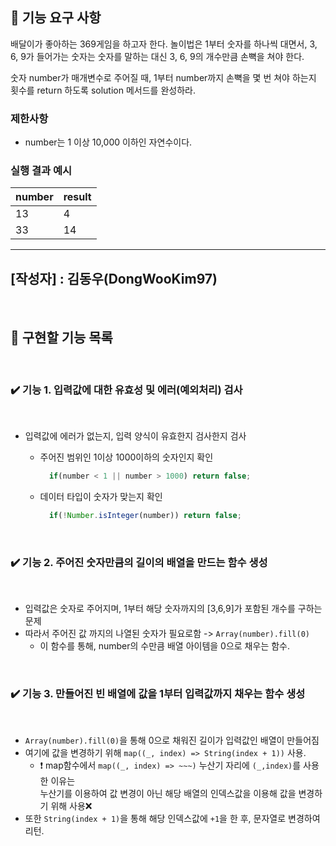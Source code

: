 ## 🚀 기능 요구 사항

배달이가 좋아하는 369게임을 하고자 한다. 놀이법은 1부터 숫자를 하나씩 대면서, 3, 6, 9가 들어가는 숫자는 숫자를 말하는 대신 3, 6, 9의 개수만큼 손뼉을 쳐야 한다.

숫자 number가 매개변수로 주어질 때, 1부터 number까지 손뼉을 몇 번 쳐야 하는지 횟수를 return 하도록 solution 메서드를 완성하라.

### 제한사항

- number는 1 이상 10,000 이하인 자연수이다.

### 실행 결과 예시

| number | result |
| --- | --- |
| 13 | 4 |
| 33 | 14 |


------------------------------
## [작성자] : 김동우(DongWooKim97)
</br> 

## 📝 구현할 기능 목록
</br> 

### ✔️ 기능 1. 입력값에 대한 유효성 및 에러(예외처리) 검사
<br>

  - 입력값에 에러가 없는지, 입력 양식이 유효한지 검사한지 검사  

	  - 주어진 범위인 1이상 1000이하의 숫자인지 확인

        ```javascript 
          if(number < 1 || number > 1000) return false;
        ```
  
	  - 데이터 타입이 숫자가 맞는지 확인

        ```javascript 
          if(!Number.isInteger(number)) return false;
        ```
    
</br>

### ✔️ 기능 2. 주어진 숫자만큼의 길이의 배열을 만드는 함수 생성
<br>

- 입력값은 숫자로 주어지며, 1부터 해당 숫자까지의 [3,6,9]가 포함된 개수를 구하는 문제
- 따라서 주어진 값 까지의 나열된 숫자가 필요로함 -> ```Array(number).fill(0)```
  - 이 함수를 통해, number의 수만큼 배열 아이템을 0으로 채우는 함수.

<br>

### ✔️ 기능 3. 만들어진 빈 배열에 값을 1부터 입력값까지 채우는 함수 생성
<br>

- ```Array(number).fill(0)```을 통해 0으로 채워진 길이가 입력값인 배열이 만들어짐
- 여기에 값을 변경하기 위해 ```map((_, index) => String(index + 1))``` 사용.
  - ❗️ map함수에서 ```map((_, index) => ~~~)``` 누산기 자리에 ```(_,index)```를 사용한 이유는<br>
  누산기를 이용하여 값 변경이 아닌 해당 배열의 인덱스값을 이용해 값을 변경하기 위해 사용❌
- 또한 ```String(index + 1)```을 통해 해당 인덱스값에 ```+1```을 한 후, 문자열로 변경하여 리턴.